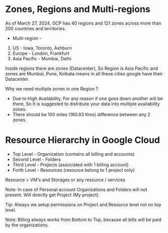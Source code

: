 # Zones, Regions and Multi-regions

As of March 27, 2024, GCP has 40 regions and 121 zones across more than 200 countries and territories.

* Multi-region - 

1. US - Iowa, Toronto, Ashburn
2. Europe - London, Frankfurt
3. Asia Pacific - Mumbai, Delhi

Inside regions there are zones (Datacenter), So Region is Asia Pacific and zones are Mumbai, Pune, Kolkata means in all these cities google have their Datacenter.

Why we need multiple zones in one Region ?
* Due to High Availability, For any reason if one goes down another will be there, So It is suggested to distribute your data into multiple availability zones.
* There should be 100 miles (160.93 Kms) difference between any 2 zones. 


# Resource Hierarchy in Google Cloud

* Top Level       - Organization (contains all billing and accounts)
* Second Level    - Folders 
* Third Level     - Projects (associated with 1 billing account)
* Forth Level     - Resources (resource belong to 1 project only)

Resource > VM's and Storages or any resource / services

Note: In case of Personal account Organizations and Folders will not present. Will directly get Project (My project).

Tip: Always we setup permissions on Project and Resource level not on top level.

Note: Billing always works from Bottom to Top, because all bills will be paid by the organizations. 






